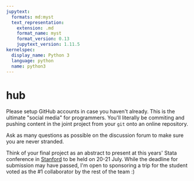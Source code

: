 ```yaml
---
jupytext:
  formats: md:myst
  text_representation:
    extension: .md
    format_name: myst
    format_version: 0.13
    jupytext_version: 1.11.5
kernelspec:
  display_name: Python 3
  language: python
  name: python3
---
```


# hub

Please setup GitHub accounts in case you haven't already. This is the ultimate "social media" for programmers. You'll literally be commiting and pushing content in the joint project from your `git` onto an online repository.

Ask as many questions as possible on the discussion forum to make sure you are never stranded.

Think of your final project as an abstract to present at this years' Stata conference in [Stanford](https://www.stata.com/meeting/us23/) to be held on 20-21 July. While the deadline for submission may have passed, I'm open to sponsoring a trip for the student voted as the #1 collaborator by the rest of the team :)